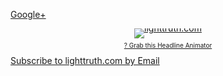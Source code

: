 <a href="https://plus.google.com/101057243493070186798" rel="publisher">Google+</a>
<p style="margin-top: 10px; margin-bottom: 0; padding-bottom: 0; text-align: center; line-height: 0;"><a href="http://feeds.feedburner.com/~r/lighttruth/~6/2" target="_blank"><img style="border: 0;" alt="lighttruth.com" src="http://feeds.feedburner.com/lighttruth.2.gif" /></a></p>
<p style="margin-top: 5px; padding-top: 0; font-size: x-small; text-align: center;"><a onclick="window.open(this.href, 'haHowto', 'width=520,height=600,toolbar=no,address=no,resizable=yes,scrollbars'); return false" href="http://feedburner.google.com/fb/a/headlineanimator/install?id=eohiffh8afcmtmlrk4k9voaf4k&amp;w=2" target="_blank">? Grab this Headline Animator</a></p>
<a href="http://feedburner.google.com/fb/a/mailverify?uri=lighttruth&amp;loc=en_US">Subscribe to lighttruth.com by Email</a>
